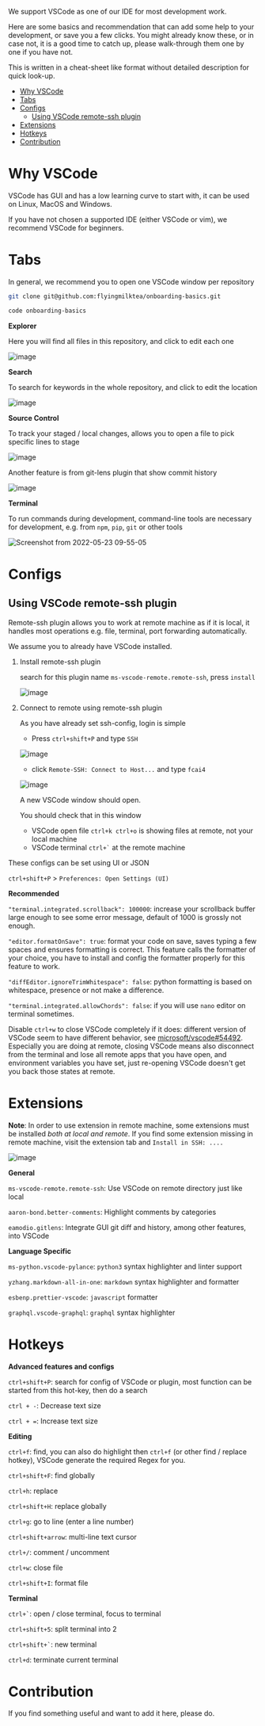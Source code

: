 We support VSCode as one of our IDE for most development work. 

Here are some basics and recommendation that can add some help to your development, or save you a few clicks.
You might already know these, or in case not, it is a good time to catch up, please walk-through them one by one if you have not.

This is written in a cheat-sheet like format without detailed description for quick look-up.

- [Why VSCode](#why-vscode)
- [Tabs](#tabs)
- [Configs](#configs)
  - [Using VSCode remote-ssh plugin](#using-vscode-remote-ssh-plugin)
- [Extensions](#extensions)
- [Hotkeys](#hotkeys)
- [Contribution](#contribution)

# Why VSCode

VSCode has GUI and has a low learning curve to start with, it can be used on Linux, MacOS and Windows.

If you have not chosen a supported IDE (either VSCode or vim), we recommend VSCode for beginners. 

# Tabs

In general, we recommend you to open one VSCode window per repository

```bash
git clone git@github.com:flyingmilktea/onboarding-basics.git

code onboarding-basics
```

__Explorer__

Here you will find all files in this repository, and click to edit each one

![image](https://user-images.githubusercontent.com/20808792/169729246-8f08c032-925e-45cf-9e1f-ab8bc314331d.png)

__Search__

To search for keywords in the whole repository, and click to edit the location

![image](https://user-images.githubusercontent.com/20808792/169729338-bf7b0128-edf0-4215-b20a-a59df17d1fc1.png)

__Source Control__

To track your staged / local changes, allows you to open a file to pick specific lines to stage

![image](https://user-images.githubusercontent.com/20808792/169729617-c3368dbf-51bf-4753-bac6-35cab20becda.png)

Another feature is from git-lens plugin that show commit history

![image](https://user-images.githubusercontent.com/20808792/169729721-1931bb3a-95a6-4685-b72d-ba058d7ae5e9.png)

__Terminal__

To run commands during development, command-line tools are necessary for development, e.g. from `npm`, `pip`, `git` or other tools

![Screenshot from 2022-05-23 09-55-05](https://user-images.githubusercontent.com/20808792/169729863-3866256a-818f-40dd-b4ce-da798357045c.png)


# Configs

## Using VSCode remote-ssh plugin

Remote-ssh plugin allows you to work at remote machine as if it is local, it handles most operations e.g. file, terminal, port forwarding automatically.

We assume you to already have VSCode installed.

1. Install remote-ssh plugin

    search for this plugin name `ms-vscode-remote.remote-ssh`, press `install`

    ![image](https://user-images.githubusercontent.com/20808792/169720542-91b4c11a-7110-4c81-b89a-23ac6ae5ce74.png)

2. Connect to remote using remote-ssh plugin

    As you have already set ssh-config, login is simple

    - Press `ctrl+shift+P` and type `SSH`

    ![image](https://user-images.githubusercontent.com/20808792/169720752-ab955e77-3e36-4ae6-aded-4db099e8dcc4.png)

    - click `Remote-SSH: Connect to Host...` and type `fcai4`

    ![image](https://user-images.githubusercontent.com/20808792/169721202-f8ebc587-3c66-4ab2-ac74-80ccf6329c28.png)

    A new VSCode window should open.

    You should check that in this window
    - VSCode open file `ctrl+k ctrl+o` is showing files at remote, not your local machine
    - VSCode terminal `` ctrl+` `` at the remote machine

These configs can be set using UI or JSON

`ctrl+shift+P` > `Preferences: Open Settings (UI)`

__Recommended__

`"terminal.integrated.scrollback": 100000`: increase your scrollback buffer large enough to see some error message, default of 1000 is grossly not enough.

`"editor.formatOnSave": true`: format your code on save, saves typing a few spaces and ensures formatting is correct. This feature calls the formatter of your choice, you have to install and config the formatter properly for this feature to work.

`"diffEditor.ignoreTrimWhitespace": false`: python formatting is based on whitespace, presence or not make a difference.

`"terminal.integrated.allowChords": false`: if you will use `nano` editor on terminal sometimes. 

Disable `ctrl+w` to close VSCode completely if it does: different version of VSCode seem to have different behavior, see [microsoft/vscode#54492](https://github.com/microsoft/vscode/issues/54492).
Especially you are doing at remote, closing VSCode means also disconnect from the terminal and lose all remote apps that you have open, and environment variables you have set, just re-opening VSCode doesn't get you back those states at remote.

# Extensions

__Note__: In order to use extension in remote machine, some extensions must be installed _both at local and remote_. If you find some extension missing in remote machine, visit the extension tab and `Install in SSH: ....`

![image](https://user-images.githubusercontent.com/20808792/169727390-b16d6d77-ea6f-4c71-8d67-33bb13633307.png)

__General__

`ms-vscode-remote.remote-ssh`: Use VSCode on remote directory just like local

`aaron-bond.better-comments`: Highlight comments by categories

`eamodio.gitlens`: Integrate GUI git diff and history, among other features, into VSCode 

__Language Specific__

`ms-python.vscode-pylance`: `python3` syntax highlighter and linter support

`yzhang.markdown-all-in-one`: `markdown` syntax highlighter and formatter

`esbenp.prettier-vscode`: `javascript` formatter

`graphql.vscode-graphql`: `graphql` syntax highlighter


# Hotkeys

__Advanced features and configs__

`ctrl+shift+P`: search for config of VSCode or plugin, most function can be started from this hot-key, then do a search

`ctrl + -`: Decrease text size

`ctrl + =`: Increase text size

__Editing__

`ctrl+f`: find, you can also do highlight then `ctrl+f` (or other find / replace hotkey), VSCode generate the required Regex for you.

`ctrl+shift+F`: find globally

`ctrl+h`: replace

`ctrl+shift+H`: replace globally

`ctrl+g`: go to line (enter a line number)

`ctrl+shift+arrow`: multi-line text cursor

`ctrl+/`: comment / uncomment

`ctrl+w`: close file

`ctrl+shift+I`: format file

__Terminal__

`` ctrl+` ``: open / close terminal, focus to terminal

`ctrl+shift+5`: split terminal into 2

`` ctrl+shift+` ``: new terminal

`ctrl+d`: terminate current terminal

# Contribution

If you find something useful and want to add it here, please do.
